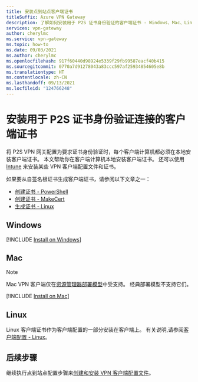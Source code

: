```yaml
---
title: 安装点到站点客户端证书
titleSuffix: Azure VPN Gateway
description: 了解如何安装用于 P2S 证书身份验证的客户端证书 - Windows、Mac、Linux。
services: vpn-gateway
author: cherylmc
ms.service: vpn-gateway
ms.topic: how-to
ms.date: 09/03/2021
ms.author: cherylmc
ms.openlocfilehash: 917f60440d98924e5339f29fb99587eacf40b415
ms.sourcegitcommit: 0770a7d91278043a83ccc597af25934854605e8b
ms.translationtype: HT
ms.contentlocale: zh-CN
ms.lasthandoff: 09/13/2021
ms.locfileid: "124766248"
---
```

# <a name="install-client-certificates-for-p2s-certificate-authentication-connections"></a>安装用于 P2S 证书身份验证连接的客户端证书

将 P2S VPN 网关配置为要求证书身份验证时，每个客户端计算机都必须在本地安装客户端证书。 本文帮助你在客户端计算机本地安装客户端证书。 还可以使用 [Intune](/mem/intune/configuration/vpn-settings-configure) 来安装某些 VPN 客户端配置文件和证书。

如果要从自签名根证书生成客户端证书，请参阅以下文章之一：

* [创建证书 - PowerShell](vpn-gateway-certificates-point-to-site.md)
* [创建证书 - MakeCert](vpn-gateway-certificates-point-to-site-makecert.md)
* [生成证书 - Linux](vpn-gateway-certificates-point-to-site-linux.md) 

## <a name="windows"></a><a name="installwin"></a>Windows

[!INCLUDE [Install on Windows](../../includes/vpn-gateway-certificates-install-client-cert-include.md)]

## <a name="mac"></a><a name="installmac"></a>Mac

>[!NOTE]
>Mac VPN 客户端仅在[资源管理器部署模型](../azure-resource-manager/management/deployment-models.md)中受支持。 经典部署模型不支持它们。
>
>

[!INCLUDE [Install on Mac](../../includes/vpn-gateway-certificates-install-mac-client-cert-include.md)]

## <a name="linux"></a><a name="installlinux"></a>Linux

Linux 客户端证书作为客户端配置的一部分安装在客户端上。 有关说明,请参阅[客户端配置 - Linux](point-to-site-vpn-client-configuration-azure-cert.md#linuxinstallcli)。

## <a name="next-steps"></a>后续步骤

继续执行点到站点配置步骤来[创建和安装 VPN 客户端配置文件](point-to-site-vpn-client-configuration-azure-cert.md)。